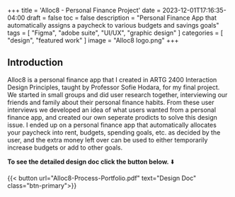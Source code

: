 +++
title = 'Alloc8 - Personal Finance Project'
date = 2023-12-01T17:16:35-04:00
draft = false
toc = false
description = "Personal Finance App that automatically assigns a paycheck to various budgets and savings goals"
tags = [
    "Figma",
    "adobe suite",
    "UI/UX",
    "graphic design"
]
categories = [
    "design",
    "featured work"
]
image = "Alloc8 logo.png"
+++

## Introduction

Alloc8 is a personal finance app that I created in ARTG 2400 Interaction Design Principles, taught by Professor Sofie Hodara, for my final project. We started in small groups and did user research together, interviewing our friends and family about their personal finance habits. From these user interviews we developed an idea of what users wanted from a personal finance app, and created our own seperate prodicts to solve this design issue. I ended up on a personal finance app that automatically allocates your paycheck into rent, budgets, spending goals, etc. as decided by the user, and the extra money left over can be used to either temporarily increase budgets or add to other goals.

**To see the detailed design doc click the button below.** ⬇️

{{< button url="Alloc8-Process-Portfolio.pdf" text="Design Doc" class="btn-primary">}}